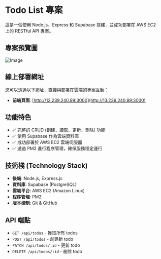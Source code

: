 # Todo List 專案

這是一個使用 Node.js、Express 和 Supabase 搭建，並成功部署在 AWS EC2 上的 RESTful API 專案。

## 專案預覽圖

<!-- 在這裡貼上您的專案截圖 -->

![Image](https://github.com/user-attachments/assets/2aa3f60a-878f-41c0-aafa-41eef07194be)

## 線上部署網址

您可以透過以下網址，直接與部署在雲端的專案互動：

- **前端頁面**: [http://13.239.240.99:3000](http://13.239.240.99:3000)

## 功能特色

- ✅ 完整的 CRUD (創建、讀取、更新、刪除) 功能
- ✅ 使用 Supabase 作為雲端資料庫
- ✅ 成功部署於 AWS EC2 雲端伺服器
- ✅ 透過 PM2 進行程序管理，確保服務穩定運行

## 技術棧 (Technology Stack)

- **後端**: Node.js, Express.js
- **資料庫**: Supabase (PostgreSQL)
- **雲端平台**: AWS EC2 (Amazon Linux)
- **程序管理**: PM2
- **版本控制**: Git & GitHub

## API 端點

- `GET /api/todos` - 獲取所有 todos
- `POST /api/todos` - 創建新 todo
- `PATCH /api/todos/:id` - 更新 todo
- `DELETE /api/todos/:id` - 刪除 todo
